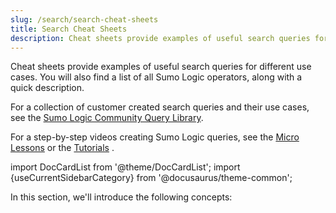 ```yaml
---
slug: /search/search-cheat-sheets
title: Search Cheat Sheets
description: Cheat sheets provide examples of useful search queries for different use cases.
---
```




Cheat sheets provide examples of useful search queries for different use cases. You will also find a list of all Sumo Logic operators, along with a quick description.

For a collection of customer created search queries and their use cases, see the [Sumo Logic Community Query Library](https://support.sumologic.com/hc/en-us/community/topics/200396738-Query-Library). 

For a step-by-step videos creating Sumo Logic queries, see the [Micro Lessons](https://www.youtube.com/playlist?list=PLuHsjJUxgM1fRFUzFZuQcZ2GCW-jtiOxa) or the [Tutorials](https://www.youtube.com/watch?v=_5JHkxG7ZMo&list=PLuHsjJUxgM1cmKQk1UjDUbiUcTnfgNwFl) .  

import DocCardList from '@theme/DocCardList';
import {useCurrentSidebarCategory} from '@docusaurus/theme-common';

In this section, we'll introduce the following concepts:

<DocCardList items={useCurrentSidebarCategory().items}/>
